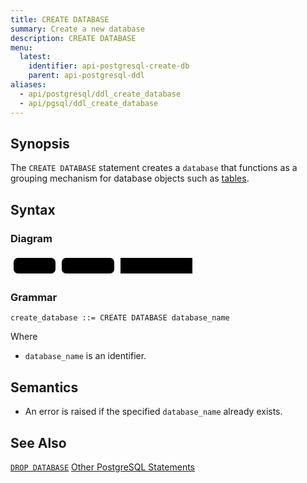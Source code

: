 ```yaml
---
title: CREATE DATABASE
summary: Create a new database
description: CREATE DATABASE
menu:
  latest:
    identifier: api-postgresql-create-db
    parent: api-postgresql-ddl
aliases:
  - api/postgresql/ddl_create_database
  - api/pgsql/ddl_create_database
---
```


## Synopsis
The `CREATE DATABASE` statement creates a `database` that functions as a grouping mechanism for database objects such as [tables](../ddl_create_table).

## Syntax

### Diagram

<svg class="rrdiagram" version="1.1" xmlns:xlink="http://www.w3.org/1999/xlink" xmlns="http://www.w3.org/2000/svg" width="296" height="35" viewbox="0 0 296 35"><path class="connector" d="M0 22h5m67 0h10m84 0h10m115 0h5"/><rect class="literal" x="5" y="5" width="67" height="25" rx="7"/><text class="text" x="15" y="22">CREATE</text><rect class="literal" x="82" y="5" width="84" height="25" rx="7"/><text class="text" x="92" y="22">DATABASE</text><a xlink:href="../grammar_diagrams#database-name"><rect class="rule" x="176" y="5" width="115" height="25"/><text class="text" x="186" y="22">database_name</text></a></svg>

### Grammar
```
create_database ::= CREATE DATABASE database_name
```
Where

- `database_name` is an identifier.

## Semantics

- An error is raised if the specified `database_name` already exists.

## See Also
[`DROP DATABASE`](../ddl_drop_database)
[Other PostgreSQL Statements](..)
